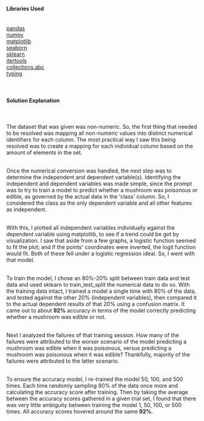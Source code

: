 #### Libraries Used<br><br>
[pandas](https://pandas.pydata.org/docs/reference/index.html)<br>
[numpy](https://numpy.org/doc/stable/reference/index.html)<br>
[matplotlib](https://matplotlib.org/stable/api/index)<br>
[seaborn](https://seaborn.pydata.org/api.html)<br>
[sklearn](https://scikit-learn.org/stable/index.html)<br>
[itertools](https://docs.python.org/3/library/itertools.html)<br>
[collections.abc](https://docs.python.org/3/library/collections.abc.html)<br>
[typing](https://docs.python.org/3/library/typing.html)<br>
<br><br>
#### Solution Explanation
<br><br>
The dataset that was given was non-numeric. So, the first thing that needed to be resolved was mapping all
non-numeric values into distinct numerical identifiers for each column. The most practical way I saw this
being resolved was to create a mapping for each individual column based on the amount of elements in the set.<br><br>

Once the numerical conversion was handled, the next step was to determine the independent and dependent variable(s).
Identifying the independent and dependent variables was made simple, since the prompt was to
try to train a model to predict whether a mushroom was poisonous or edible, as governed by the actual data in the 'class' column.
So, I considered the class as the only dependent variable and all other features as independent.<br><br>

With this, I plotted all independent variables individually against the dependent variable using matplotlib,
to see if a trend could be got by visualization. I saw that aside from a few graphs, a logistic function seemed to fit the plot;
and if the points' coordinates were inverted, the logit function would fit. Both of these fell under a logistic regression
ideal. So, I went with that model.<br><br>

To train the model, I chose an 80%-20% split between train data and test data and used sklearn to train_test_split the numerical
data to do so. With the training data intact, I trained a model a single time with 80% of the data, and tested against the other
20% (independent variables), then compared it to the actual dependent results of that 20% using a confusion matrix.
It came out to about **92%** accuracy in terms of the model correctly predicting whether a mushroom was edible or not.<br><br>

Next I analyzed the failures of that training session. How many of the failures were attributed to the worser scenario
of the model predicting a mushroom was edible when it was poisonous, versus predicting a mushroom was poisonous when it was
edible? Thankfully, majority of the failures were attributed to the latter scenario.<br><br>

To ensure the accuracy model, I re-trained the model 50, 100, and 500 times. Each time randomly sampling 80% of the data once more
and calculating the accuracy score after training. Then by taking the average between the accuracy scores gathered in a given trial
set, I found that there was very little ambiguity between training the model 1, 50, 100, or 500 times. All accuracy scores hovered
around the same **92%**.<br><br>
